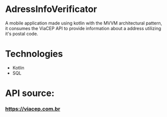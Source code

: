 # AdressInfoVerificator
A mobile application made using kotlin with the MVVM architectural pattern, it consumes the ViaCEP API to provide information about a address utilizing it's postal code.

# Technologies
- Kotlin
- SQL


# API source:
### https://viacep.com.br
